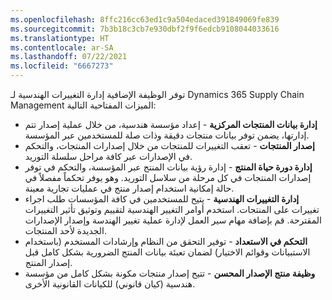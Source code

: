 ```yaml
---
ms.openlocfilehash: 8ffc216cc63ed1c9a504edaced391849069fe839
ms.sourcegitcommit: 7b3b18c3cb7e930dbf2f9f6edcb9108044033616
ms.translationtype: HT
ms.contentlocale: ar-SA
ms.lasthandoff: 07/22/2021
ms.locfileid: "6667273"
---
```

توفر الوظيفة الإضافية إدارة التغييرات الهندسية لـ Dynamics 365 Supply Chain Management الميزات المفتاحية التالية:

- **إدارة بيانات المنتجات المركزية** - إعداد مؤسسة هندسية، من خلال عملية إصدار تتم إدارتها، يضمن توفر بيانات منتجات دقيقة وذات صلة للمستخدمين عبر المؤسسة. 
- **إصدار المنتجات** - تعقب التغييرات للمنتجات من خلال إصدارات المنتجات، والتحكم في الإصدارات عبر كافة مراحل سلسلة التوريد.
- **إدارة دورة حياة المنتج** - إدارة رؤية بيانات المنتج عبر المؤسسة، والتحكم في توفر إصدارات المنتجات في كل مرحلة من سلاسل التوريد. وهو يوفر تحكماً مفصلاً في حالة إمكانية استخدام إصدار منتج في عمليات تجارية معينة.
- **إدارة التغييرات الهندسية** - يتيح للمستخدمين في كافة المؤسسات طلب اجراء تغييرات على المنتجات. استخدم أوامر التغيير الهندسية لتقييم وتوثيق تأثير التغييرات المقترحة. قم بإضافة مهام سير العمل لإدارة عملية تغيير الهندسة وإصدار الإصدارات الجديدة لأحد المنتجات. 
- **التحكم في الاستعداد** - توفير التحقق من النظام وإرشادات المستخدم (باستخدام الاستبيانات وقوائم الاختيار) لضمان تعبئة بيانات المنتج الضرورية بشكل كامل قبل إصدار المنتج.
- **وظيفة منتج الإصدار المحسن** - تتيح إصدار منتجات مكونة بشكل كامل من مؤسسة هندسية (كيان قانوني) للكيانات القانونية الأخرى.


